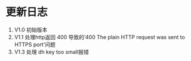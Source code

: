 # 更新日志

1. V1.0 初始版本  
2. V1.1 处理http返回 400 导致的'400 The plain HTTP request was sent to HTTPS port'问题  
3. V1.3 处理 dh key too small报错  
